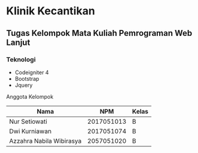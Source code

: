 # Klinik Kecantikan
## Tugas Kelompok Mata Kuliah Pemrograman Web Lanjut

### Teknologi

- Codeigniter 4
- Bootstrap
- Jquery

Anggota Kelompok

| Nama                      | NPM        | Kelas |
| ------------------------- | ---------- | ----- |
| Nur Setiowati             | 2017051013 | B     |
| Dwi Kurniawan             | 2017051074 | B     |
| Azzahra Nabila Wibirasya  | 2057051020 | B     |
